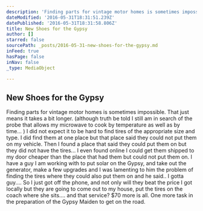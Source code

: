 ```yaml
---
description: 'Finding parts for vintage motor homes is sometimes impossible. That just means it takes a bit longer. (although truth be told I still am in search of the probe that allows my microwave to cook by temperature as well as by time... )     I did not expect it to be hard to find tires of the appropriate size and type.  I did find them at one place but that place said they could not put them on my vehicle.  Then I found a place that said they could put them on but they did not have the tires... I even found online I could get them shipped to my door cheaper than the place that had them but could not put them on.  I have a guy I am working with to put solar on the Gypsy, and take out the generator, make a few upgrades and I was lamenting to him the problem of finding the tires where they could also put them on and he said.. I gotta guy....    So I just got off the phone, and not only will they beat the price I got locally but they are going to come out to my house, put the tires on the coach where she sits.... and that service? $70 more is all.  One more task in the preparation of the Gypsy Maiden to get on the road.'
dateModified: '2016-05-31T18:31:51.239Z'
datePublished: '2016-05-31T18:31:58.806Z'
title: New Shoes for the Gypsy
author: []
starred: false
sourcePath: _posts/2016-05-31-new-shoes-for-the-gypsy.md
inFeed: true
hasPage: false
inNav: false
_type: MediaObject

---
```

<article style=""><h1>New Shoes for the Gypsy</h1><p>Finding parts for vintage motor homes is sometimes impossible. That just means it takes a bit longer. (although truth be told I still am in search of the probe that allows my microwave to cook by temperature as well as by time... ) I did not expect it to be hard to find tires of the appropriate size and type. I did find them at one place but that place said they could not put them on my vehicle. Then I found a place that said they could put them on but they did not have the tires... I even found online I could get them shipped to my door cheaper than the place that had them but could not put them on. I have a guy I am working with to put solar on the Gypsy, and take out the generator, make a few upgrades and I was lamenting to him the problem of finding the tires where they could also put them on and he said.. I gotta guy.... So I just got off the phone, and not only will they beat the price I got locally but they are going to come out to my house, put the tires on the coach where she sits.... and that service? $70 more is all. One more task in the preparation of the Gypsy Maiden to get on the road.</p></article>